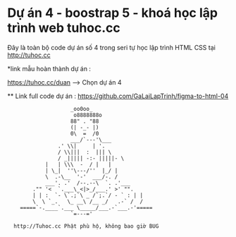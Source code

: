 # Dự án 4 - boostrap 5 - khoá học lập trình web tuhoc.cc

Đây là toàn bộ code dự án số 4 trong seri tự học lập trình HTML CSS tại http://tuhoc.cc

\*link mẫu hoàn thành dự án :

https://tuhoc.cc/duan --> Chọn dự án 4

\*\* Link full code dự án :
https://github.com/GaLaiLapTrinh/figma-to-html-04

                        _oo0oo_
                         o8888888o
                        88" . "88
                        (| -_- |)
                        0\  =  /0
                        ___/`---'\___
                    .' \\|     | '.
                    / \\|||  :  ||| \
                    / _||||| -:- |||||- \
                |   | \\\  -  / |   |
                | \_|  ''\---/''  |_/ |
                \  .-\__  '-'  ___/-. /
                ___'. .'  /--.--\  `. .'___
            ."" '<  `.___\_<|>_/___.' >' "".
            | | :  `- \`.;`\ _ /`;.`/ - ` : | |
            \  \ `_.   \_ __\ /__ _/   .-` /  /
        =====`-.____`.___ \_____/___.-`___.-'=====
                        `=---='

```
  http://Tuhoc.cc Phật phù hộ, không bao giờ BUG
```
